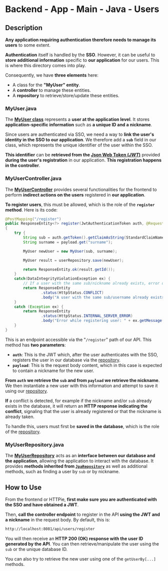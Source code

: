 # Backend - App - Main - Java - Users

## Description

**Any application requiring authentication therefore needs to manage its users** to some extent.

**Authentication** itself is handled by the **SSO**. However, it can be useful to **store additional information** specific to **our application** for our users. This is where this directory comes into play.

Consequently, we have **three elements** here:

- A class for the **"MyUser" entity**.
- A **controller** to manage these entities.
- A **repository** to retrieve/store/update these entities.

### MyUser.java

The **[MyUser class](./MyUser.java)** represents a **user at the application level**. It stores **application-specific information** such as **a unique ID and a nickname**.

Since users are authenticated via SSO, we need a way to **link the user's identity in the SSO to our application**. We therefore add a **`sub`** field in our class, which represents the unique identifier of the user within the SSO.

**This identifier** can be **retrieved from the [Json Web Token (*JWT*)](https://en.wikipedia.org/wiki/JSON_Web_Token)** provided **during the user's registration** in our application. **This registration happens in the controller**.

### MyUserController.java

The **[MyUserController](./MyUserController.java)** provides several functionalities for the frontend to perform **indirect actions on the users** registered in **our application**.

**To register users**, this must be allowed, which is the role of the **`register` method**. Here is its code:

```java
@PostMapping("/register")
public ResponseEntity<?> register(JwtAuthenticationToken auth, @RequestBody Map<String, String> payload)
{
    try {
        String sub = auth.getToken().getClaimAsString(StandardClaimNames.SUB);
        String surname = payload.get("surname");

        MyUser newUser = new MyUser(sub, surname);

        MyUser result = userRepository.save(newUser);

        return ResponseEntity.ok(result.getId());
    }
    catch(DataIntegrityViolationException ex) {
        // If a user with the same sub/nickname already exists, error due to NOT NULL and UNIQUE constraint
        return ResponseEntity
                .status(HttpStatus.CONFLICT)
                .body("A user with the same sub/username already exists !");
    }
    catch (Exception ex) {
        return ResponseEntity
                .status(HttpStatus.INTERNAL_SERVER_ERROR)
                .body("Error while registering user: " + ex.getMessage());
    }
}
```

This is an endpoint accessible via the "`/register`" path of our API. This method has **two parameters**:

- **`auth`**: This is the JWT which, after the user authenticates with the SSO, registers the user in our database via the [repository](#myuserrepositoryjava).  
- **`payload`**: This is the request body content, which in this case is expected to contain a nickname for the new user.

**From `auth` we retrieve the `sub` and from `payload` we retrieve the nickname**. We then instantiate a new user with this information and attempt to save it using our [repository](#myuserrepositoryjava).

**If** a conflict is detected, for example if the nickname and/or `sub` already exists in the database, it will return an **HTTP response indicating the conflict**, signaling that the user is already registered or that the nickname is already taken.

To handle this, users must first be **saved in the database**, which is the role of the [repository](#myuserrepositoryjava).

### MyUserRepository.java

The **[MyUserRepository](./MyUserRepository.java)** acts as an **interface between our database and the application**, allowing the application to interact with the database. It provides **methods inherited from [`JpaRepository`](https://docs.spring.io/spring-data/jpa/docs/current/api/org/springframework/data/jpa/repository/JpaRepository.html)** as well as additional methods, such as finding a user by `sub` or by nickname.

## How to Use

From the frontend or HTTPie, **first make sure you are authenticated with the SSO and have obtained a JWT**.

Then, **call the controller endpoint** to register in the API **using the JWT and a nickname** in the request body. By default, this is:

```sh
http://localhost:8081/api/users/register
```

You will then receive an **HTTP 200 (OK) response with the user ID generated by the API**. You can then retrieve/manipulate the user using the `sub` or the unique database ID.

You can also try to retrieve the new user using one of the `getUserBy[...]` methods.
